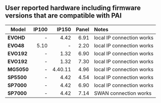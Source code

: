 ## User reported hardware including firmware versions that are compatible with PAI

| Model |IP100|     IP150     |     Panel     | Notes |
| ----- |-:| -------------: | -------------: | :----- |
| **EVOHD** |-| 4.42  | 6.91  | local IP connection works|
| **EVO48** |5.10| -  | 2.20  | local IP connection works |
| **EVO192** |-| 1.32  | 6.90  | local IP connection works |
| **EVO192** |-| 1.32  | 7.30  | local IP connection works |
| **MG5050** |-| 4.40.11  | 4.96  | local IP connection works |
| **SP5500** |-| 4.42  | 4.54  | local IP connection works |
| **SP7000** |-| 4.42  | 6.90  |  local IP connection works |
| **SP7000** |-| 4.42  | 7.14  | SWAN connection works|
